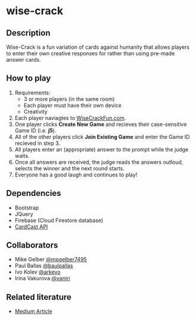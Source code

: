 # wise-crack

## Description

Wise-Crack is a fun variation of cards against humanity that allows players to enter their own creative responses for rather than using pre-made answer cards.

## How to play

1. Requirements:
    - 3 or more players (in the same room)
    - Each player must have their own device
    - Creativity
2. Each player naviagtes to [WiseCrackFun.com](http://www.wisecrackfun.com).
3. One player clicks **Create New Game** and recieves their case-sensitive Game ID (i.e. **j5**).
4. All of the other players click **Join Existing Game** and enter the Game ID recieved in step 3.
5. All players enter an (appropriate) answer to the prompt while the judge waits. 
6. Once all answers are received, the judge reads the answers outloud, selects the winner and the next round starts.
7. Everyone has a good laugh and continues to play!


## Dependencies

- Bootstrap
- JQuery
- Firebase (Cloud Firestore database)
- [CardCast API](https://www.cardcastgame.com/about)

## Collaborators

- Mike Gelber [@mpgelber7495](https://github.com/mpgelber7495)
- Paul Ballas [@baulpallas](https://github.com/baulpallas)
- Ivo Kolev [@arkevo](https://github.com/arkevo)
- Irina Vakurova [@vaniri](https://github.com/vaniri)

## Related literature

- [Medium Article](https://medium.com/@mpgelber7495/building-a-multi-player-game-using-firebase-instead-of-a-server-9edbdc397696)
